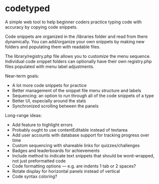 # codetyped
A simple web tool to help beginner coders practice typing code with accuracy by copying code snippets.

Code snippets are organized in the /libraries folder and read from there dynamically. You can add/organize your own snippets by making new folders and populating them with readable files.

The library/registry.php file allows you to customize the menu sequence. Individual code snippet folders can optionally have their own registry.php files populated with menu label adjustments.

Near-term goals:
- A lot more code snippets for practice
- Better management of the snippet file menu structure and labels
- Sequencing: an option to run through all of the code snippets of a type
- Better UI, especially around the stats
- Synchronized scrolling between the panels

Long-range ideas:
- Add feature to highlight errors
- Probably ought to use contentEditable instead of textarea
- Add user accounts with database support for tracking progress over time
- Custom sequencing with shareable links for quizzes/challenges
- Badges and leaderboards for achievements
- Include method to indicate text snippets that should be word-wrapped, not just preformatted code
- Code formatting options — e.g. are indents 1 tab or 2 spaces?
- Rotate display for horizontal panels instead of vertical
- Code syntax coloring?
